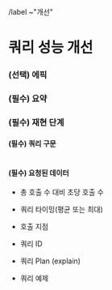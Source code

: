 <!-- 에픽 하위의 이슈일 경우 제목 규칙: [#{에픽 이슈 번호}] ** 성능 개선 -->
/label ~"개선"

쿼리 성능 개선
==
<!-- 에픽 이슈가 있을 경우 에픽 이슈 번호 필수 기입 -->
### (선택) 에픽


<!-- 성능 개선이 필요한 쿼리 요약 -->
### (필수) 요약


<!-- 해당 쿼리가 수행되는 절차 -->
### (필수) 재현 단계


#### (필수) 쿼리 구문
```sql

```


<!-- 쿼리 튜닝의 경우 최대한 많은 정보 제공 필요 -->
#### (필수) 요청된 데이터
- 총 호출 수 대비 초당 호출 수  


- 쿼리 타이밍(평균 또는 최대)  


- 호출 지점  


- 쿼리 ID  


- 쿼리 Plan (explain)  


- 쿼리 예제  
